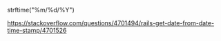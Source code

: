 strftime("%m/%d/%Y")



https://stackoverflow.com/questions/4701494/rails-get-date-from-date-time-stamp/4701526
